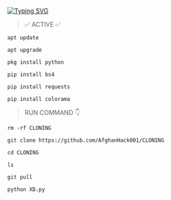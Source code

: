 
[![Typing SVG](https://readme-typing-svg.demolab.com?font=&pause=1000&color=000000&background=30FF32&width=435&lines=THIS+TOOLS+IS+FREE+%F0%9F%A5%B3;THIS+IS+OLD+%2B+RANDOM+%2B+PUBLIC+CLONING+%F0%9F%92%A5;Enjoy+%F0%9F%98%8D)](https://git.io/typing-svg)

>✅ ACTIVE ✅

```
apt update

apt upgrade

pkg install python

pip install bs4

pip install requests

pip install colorama
```


> RUN COMMAND 👇
```
rm -rf CLONING

git clone https://github.com/AfghanHack001/CLONING

cd CLONING

ls

git pull

python XD.py
```
